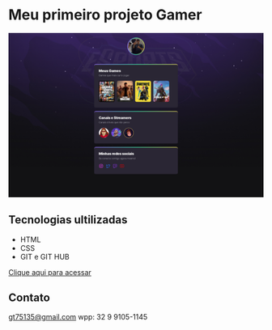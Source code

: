 # Meu primeiro projeto Gamer

![preview](./github/Preview.png)

## Tecnologias ultilizadas

- HTML
- CSS
- GIT e GIT HUB

[Clique aqui para acessar](https://bieltorres.github.io/e-sports/)

## Contato

gt75135@gmail.com
wpp: 32 9 9105-1145
